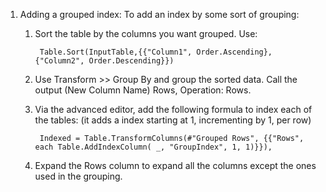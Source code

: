 1. Adding a grouped index:
  To add an index by some sort of grouping:
    1. Sort the table by the columns you want grouped. Use: 
    
            Table.Sort(InputTable,{{"Column1", Order.Ascending},{"Column2", Order.Descending}})
    2. Use Transform >> Group By and group the sorted data.
        Call the output (New Column Name) Rows, Operation: Rows.
    3. Via the advanced editor, add the following formula to index each of the tables: (it adds a index starting at 1, incrementing by 1, per row)
        
            Indexed = Table.TransformColumns(#"Grouped Rows", {{"Rows", each Table.AddIndexColumn( _, "GroupIndex", 1, 1)}}),
    4. Expand the Rows column to expand all the columns except the ones used in the grouping.
    
    
    
